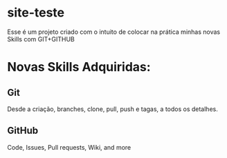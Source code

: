 # site-teste
Esse é um projeto criado com o intuito de colocar na prática minhas novas Skills com GIT+GITHUB


# Novas Skills Adquiridas:
## Git
Desde a criação, branches, clone, pull, push e tagas, a todos os detalhes.
## GitHub
Code, Issues, Pull requests, Wiki, and more
